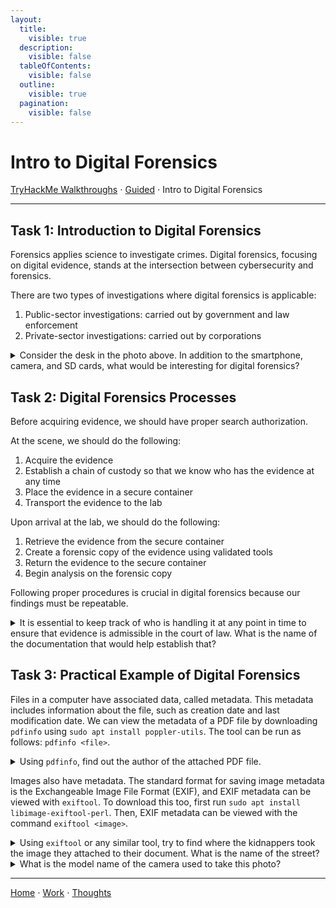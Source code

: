 ```yaml
---
layout:
  title:
    visible: true
  description:
    visible: false
  tableOfContents:
    visible: false
  outline:
    visible: true
  pagination:
    visible: false
---
```


# Intro to Digital Forensics

[TryHackMe Walkthroughs](./) ⋅ [Guided](../) ⋅ Intro to Digital Forensics

***

## Task 1: Introduction to Digital Forensics

Forensics applies science to investigate crimes. Digital forensics, focusing on digital evidence, stands at the intersection between cybersecurity and forensics.

There are two types of investigations where digital forensics is applicable:
1. Public-sector investigations: carried out by government and law enforcement
2. Private-sector investigations: carried out by corporations

<details>

<summary>Consider the desk in the photo above. In addition to the smartphone, camera, and SD cards, what would be interesting for digital forensics?</summary>

Laptop

Laptops often contain a wealth of evidence recoverable using digital forensics. 

</details>

## Task 2: Digital Forensics Processes

Before acquiring evidence, we should have proper search authorization.

At the scene, we should do the following:
1. Acquire the evidence
2. Establish a chain of custody so that we know who has the evidence at any time
3. Place the evidence in a secure container
4. Transport the evidence to the lab

Upon arrival at the lab, we should do the following:
1. Retrieve the evidence from the secure container
2. Create a forensic copy of the evidence using validated tools
3. Return the evidence to the secure container
4. Begin analysis on the forensic copy

Following proper procedures is crucial in digital forensics because our findings must be repeatable.

<details>

<summary>It is essential to keep track of who is handling it at any point in time to ensure that evidence is admissible in the court of law. What is the name of the documentation that would help establish that?</summary>

Chain of Custody

The chain of custody keep track of who is handling evidence at any point in time so that the evidence is verifiably not tampered with.

</details>

## Task 3: Practical Example of Digital Forensics

Files in a computer have associated data, called metadata. This metadata includes information about the file, such as creation date and last modification date. We can view the metadata of a PDF file by downloading `pdfinfo` using `sudo apt install poppler-utils`. The tool can be run as follows: `pdfinfo <file>`.

<details>

<summary>Using <code>pdfinfo</code>, find out the author of the attached PDF file.</summary>

Ann Gree Shepherd

Use the command `pdfinfo ransom-letter.pdf` to view author information.

</details>

Images also have metadata. The standard format for saving image metadata is the Exchangeable Image File Format (EXIF), and EXIF metadata can be viewed with `exiftool`. To download this too, first run `sudo apt install libimage-exiftool-perl`. Then, EXIF metadata can be viewed with the command `exiftool <image>`.

<details>

<summary>Using <code>exiftool</code> or any similar tool, try to find where the kidnappers took the image they attached to their document. What is the name of the street?</summary>

Milk Street

Use the command `exiftool letter-image.jpg` to view location information. Enter this location data (GPS coordinates) into Google Maps.

</details>

<details>

<summary>What is the model name of the camera used to take this photo?</summary>

Canon EOS R6

Use the command `exiftool letter-image.jpg` to view camera information.

</details>

***

[Home](https://app.gitbook.com/o/0kO27okC5uVB9ALX3rho/s/036xtfEIzcEdGegONXWM/) ⋅ [Work](https://app.gitbook.com/o/0kO27okC5uVB9ALX3rho/s/WaFS755Q4sf02CxLcghQ/) ⋅ [Thoughts](https://app.gitbook.com/o/0kO27okC5uVB9ALX3rho/s/s4QQPMntQ25hmJToKSOu/)
